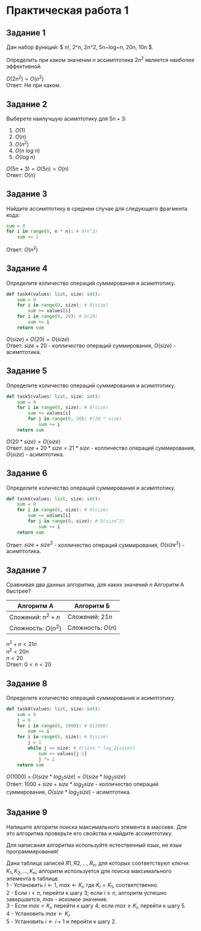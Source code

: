 # Практическая работа 1

## Задание 1

Дан набор функций: $
n!, 2^n, 2n^2, 5n~log~n, 20n, 10n
$.

Определить при каком значении $n$ ассимптотика $2n^2$ является наиболее эффективной.

$O(2n^2) = O(n^2)$ \
Ответ: Не при каком.

## Задание 2
Выберете наилучшую асимптотику для $5n+3$:
1. $O(1)$
1. $O(n)$
1. $O(n^2)$
1. $O(n~log~n)$
1. $O(log~n)$

$O(5n + 3) = O(5n) = O(n)$ \
Ответ: $O(n)$

## Задание 3

Найдите ассимптотику в среднем случае для следующего фрагмента кода:

```python
sum = 0
for i in range(0, n * n): # O(n^2)
    sum += 1
```

Ответ: $O(n^2)$

## Задание 4

Определите количество операций суммирования и асимптотику.

```python
def task4(values: list, size: int):
    sum = 0
    for i in range(0, size): # O(size)
        sum += values[i]
    for i in range(0, 20): # O(20)
        sum += i
    return sum
```

$O(size) + O(20) = O(size)$ \
Ответ: $size + 20$ - колличество операций суммирования, $O(size)$ - асимптотика.

## Задание 5

Определите количество операций суммирования и асимптотику.

```python
def task5(values: list, size: int):
    sum = 0
    for i in range(0, size): # O(size)
        sum += values[i]
        for j in range(0, 20): #(20 * size)
            sum += i
    return sum
```

$O(20 * size) = O(size)$ \
Ответ: $size + 20 * size = 21 * size$ - колличество операций суммирования, $O(size)$ - асимптотика.

## Задание 6

Определите количество операций суммирования и асимптотику.

```python
def task6(values: list, size: int):
    sum = 0
    for i in range(0, size): # O(size)
        sum += values[i]
        for j in range(0, size): # O(size^2)
            sum += i
    return sum
```

Ответ: $size + size^2$ - колличество операций суммирования, $O(size^2)$ - асимптотика.

## Задание 7

Сравнивая два данных алгоритма, для каких значений $n$ Алгоритм А быстрее?

Алгоритм А | Алгоритм Б
---|---
Сложений: $n^2+n$ | Сложений: $21n$
Сложность: $O(n^2)$| Сложность: $O(n)$

$n^2 + n < 21n$ \
$n^2 < 20n$ \
$n < 20$ \
Ответ: $0 < n < 20$

## Задание 8

Определите количество операций суммирования и асимптотику.

```python
def task8(values: list, size: int):
    sum = 0
    j = 0
    for i in range(0, 1000): # O(1000)
        sum += i
    for i in range(0, size): # O(size)
        j = 1
        while j <= size: # O(size * log_2{size})
            sum += values[j-1]
            j *= 2
    return sum
```

$O(1000) + O(size * log_2{size}) = O(size * log_2{size})$ \
Ответ: $1000 + size + size * log_2{size}$ - колличество операций суммирования, $O(size * log_2{size})$ - асимптотика.

## Задание 9

Напишите алгоритм поиска максимального элемента в массиве. Для это алгоритма проверьте его свойства и найдите ассимптотику. 

Для написания алгоритма используйте естественный язык, не язык программирования!

Дана таблица записей $R1, R2, …, R_n$, для которых соответствуют ключи: $K_1, K_2, ..., K_n$; алгоритм используется для поиска максимального элемента в таблице. \
1 - Установить $i \leftarrow 1$, $max \leftarrow K_i$, где $K_i = K_1$, соответственно. \
2 - Если $i < n$, перейти к шагу 3; если $i \geq n$, алгоритм успешно завершается, $max$ - искомое значение. \
3 - Если $max < K_i$, перейти к шагу 4; если $max \geq K_i$, перейти к шагу 5. \
4 - Установить $max \leftarrow K_i$. \
5 - Установить $i \leftarrow i + 1$ и перейти к шагу 2.
